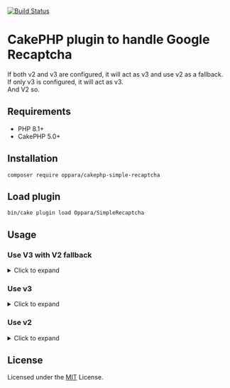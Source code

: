 [![Build Status](https://img.shields.io/github/actions/workflow/status/oppara/cakephp-simple-recaptcha/ci.yml)](https://github.com/oppara/cakephp-simple-recaptcha/actions?query=workflow%3ACI+branch%3Amain)

# CakePHP plugin to handle Google Recaptcha

If both v2 and v3 are configured, it will act as v3 and use v2 as a fallback.  
If only v3 is configured, it will act as v3.  
And V2 so.  

## Requirements

* PHP 8.1+
* CakePHP 5.0+

## Installation

```
composer require oppara/cakephp-simple-recaptcha
```

## Load plugin

```
bin/cake plugin load Oppara/SimpleRecaptcha
```


## Usage

### Use V3 with V2 fallback

<details>
<summary>Click to expand</summary>

`config/app.php`
```
   'Recaptcha' => [
        'v3' => [
            'site_key' => 'your_site_key',
            'secret_key' => 'your_secret',
        ],
        'v2' => [
            'site_key' => 'your_site_key',
            'secret_key' => 'your_secret',
        ],
    ],
```

`src/Controller/InquiryController.php`
```php
<?php
declare(strict_types=1);

namespace App\Controller;

use Cake\Http\Client\Exception\NetworkException;
use Cake\Http\Client\Exception\RequestException;
use Oppara\SimpleRecaptcha\Exception\RecaptchaV3Exception;

class InquiryController extends AppController

    public function initialize(): void
    {
        parent::initialize();

        $this->loadComponent('Oppara/SimpleRecaptcha.Recaptcha', [
            'actions' => [
                'input',
            ],
        ]);
    }

    public function input()
    {
        if ($this->request->is('post')) {

            try {
                if ($this->Recaptcha->verify()) {
                    return $this->redirect(['action' => 'complete']);
                }

                $this->log(json_encode($this->Recaptcha->getResult()), LOG_ERR);
                $this->Flash->error('recaptcha error.');

            } catch (RecaptchaV3Exception $e) {

                $this->log($e->getMessage(), LOG_ERR);
                $this->Flash->error('You have been identified as a robot. Please try again.');

                return $this->redirect(['action' => 'input']);

            } catch (NetworkException | RequestException $e) {
                $this->log($e->getMessage(), LOG_ERR);
                $this->Flash->error('network error.');
            }
        }
    }

    public function complete()
    {
    }
}
```

`templates/layout/defalult.php`
```

<?= $this->fetch('scriptBottom'); ?>
</body>
</html>
```

`templates/Inquiry/input.php`
```
<?= $this->Form->create() ?>
<?= $this->Form->control('email') ?>
<?= $this->Form->button('submit') ?>
<?= $this->Recaptcha->hidden(); ?>
<?= $this->Recaptcha->checkbox(); ?>
<?= $this->Form->end(); ?>
```
</details>

### Use v3

<details>
<summary>Click to expand</summary>

`config/app.php`
```
   'Recaptcha' => [
        'v3' => [
            'site_key' => 'your_site_key',
            'secret_key' => 'your_secret',
        ],
    ],
```

`src/Controller/InquiryController.php`
```php
<?php
declare(strict_types=1);

namespace App\Controller;

use Cake\Http\Client\Exception\NetworkException;
use Cake\Http\Client\Exception\RequestException;

class InquiryController extends AppController

    public function initialize(): void
    {
        parent::initialize();

        $this->loadComponent('Oppara/SimpleRecaptcha.Recaptcha');
    }

    public function index()
    {
        if ($this->request->is('post')) {

            try {
                if ($this->Recaptcha->verify()) {
                    return $this->redirect(['action' => 'complete']);
                }

                $this->log(json_encode($this->Recaptcha->getResult()), LOG_ERR);
                $this->Flash->error('recaptcha error.');

            } catch (NetworkException | RequestException $e) {
                $this->log($e->getMessage(), LOG_ERR);
                $this->Flash->error('network error.');
            }
        }
    }

    public function complete()
    {
    }
}
```

`templates/layout/defalult.php`
```

<?= $this->fetch('scriptBottom'); ?>
</body>
</html>
```

`templates/Inquiry/input.php`
```
<?= $this->Form->create() ?>
<?= $this->Form->control('email') ?>
<?= $this->Form->button('submit') ?>
<?= $this->Recaptcha->hidden(); ?>
<?= $this->Form->end(); ?>
```
</details>

### Use v2

<details>
<summary>Click to expand</summary>

`config/app.php`
```
   'Recaptcha' => [
        'v2' => [
            'site_key' => 'your_site_key',
            'secret_key' => 'your_secret',
        ],
    ],
```

`src/Controller/InquiryController.php`
```php
<?php
declare(strict_types=1);

namespace App\Controller;

use Cake\Http\Client\Exception\NetworkException;
use Cake\Http\Client\Exception\RequestException;
use Oppara\SimpleRecaptcha\Exception\RecaptchaV3Exception;

class InquiryController extends AppController

    public function initialize(): void
    {
        parent::initialize();

        $this->loadComponent('Oppara/SimpleRecaptcha.Recaptcha', [
            'actions' => [
                'input',
            ],
        ]);
    }

    public function input()
    {
        if ($this->request->is('post')) {

            try {
                if ($this->Recaptcha->verify()) {
                    return $this->redirect(['action' => 'complete']);
                }

                $this->log(json_encode($this->Recaptcha->getResult()), LOG_ERR);
                $this->Flash->error('recaptcha error.');

            } catch (NetworkException | RequestException $e) {
                $this->log($e->getMessage(), LOG_ERR);
                $this->Flash->error('network error.');
            }
        }
    }

    public function complete()
    {
    }
}
```

`templates/layout/defalult.php`
```

<?= $this->fetch('scriptBottom'); ?>
</body>
</html>
```

`templates/Inquiry/input.php`
```
<?= $this->Form->create() ?>
<?= $this->Form->control('email') ?>
<?= $this->Form->button('submit') ?>
<?= $this->Recaptcha->checkbox('data-callback="verifyCallback" data-expired-callback="expiredCallback"'); ?>
<?= $this->Form->end(); ?>
```
</details>


## License

Licensed under the [MIT](http://www.opensource.org/licenses/mit-license.php) License.
